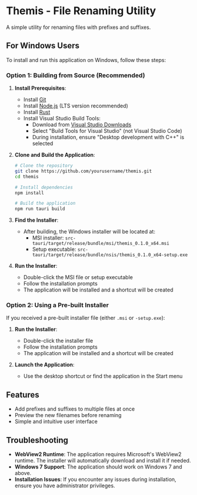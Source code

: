 # Themis - File Renaming Utility

A simple utility for renaming files with prefixes and suffixes.

## For Windows Users

To install and run this application on Windows, follow these steps:

### Option 1: Building from Source (Recommended)

1. **Install Prerequisites**:
   - Install [Git](https://git-scm.com/download/win)
   - Install [Node.js](https://nodejs.org/) (LTS version recommended)
   - Install [Rust](https://www.rust-lang.org/tools/install)
   - Install Visual Studio Build Tools:
     - Download from [Visual Studio Downloads](https://visualstudio.microsoft.com/downloads/)
     - Select "Build Tools for Visual Studio" (not Visual Studio Code)
     - During installation, ensure "Desktop development with C++" is selected

2. **Clone and Build the Application**:
   ```bash
   # Clone the repository
   git clone https://github.com/yourusername/themis.git
   cd themis

   # Install dependencies
   npm install

   # Build the application
   npm run tauri build
   ```

3. **Find the Installer**:
   - After building, the Windows installer will be located at:
     - MSI installer: `src-tauri/target/release/bundle/msi/themis_0.1.0_x64.msi`
     - Setup executable: `src-tauri/target/release/bundle/nsis/themis_0.1.0_x64-setup.exe`

4. **Run the Installer**:
   - Double-click the MSI file or setup executable
   - Follow the installation prompts
   - The application will be installed and a shortcut will be created

### Option 2: Using a Pre-built Installer

If you received a pre-built installer file (either `.msi` or `-setup.exe`):

1. **Run the Installer**:
   - Double-click the installer file
   - Follow the installation prompts
   - The application will be installed and a shortcut will be created

2. **Launch the Application**:
   - Use the desktop shortcut or find the application in the Start menu

## Features

- Add prefixes and suffixes to multiple files at once
- Preview the new filenames before renaming
- Simple and intuitive user interface

## Troubleshooting

- **WebView2 Runtime**: The application requires Microsoft's WebView2 runtime. The installer will automatically download and install it if needed.
- **Windows 7 Support**: The application should work on Windows 7 and above.
- **Installation Issues**: If you encounter any issues during installation, ensure you have administrator privileges.
